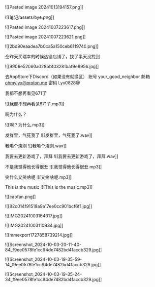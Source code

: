 ![[Pasted image 20241013194157.png]]

![[笔记/assets/bye.png]]

![[Pasted image 20241007223617.png]]

![[Pasted image 20241007223621.png]]


![[2bd90eaadea7b0ca5a150ceb6119740.png]]

仝昨天买瑞幸的时候选错店铺了，找了半天没找到

![[9906e52060a028bbf03281baf9e8956.jpg]]

去AppStore下Discord（如果没有就换区）
账号 your_good_neighbor
邮箱 ohmylyx@proton.me
密码 Lyx0828@

我都不想再看见671了

![[我都不想再看见671了.mp3]]

啊为什么？

![[啊？为什么.mp3]]


发群里，气死我了
![[发群里，气死我了.wav]]


我嘞个烧刚
![[我嘞个烧刚.wav]]


我要去更新游戏了，拜拜
![[我要去更新游戏了，拜拜.wav]]


不是我觉得他长得很丑
![[我觉得他长得很丑.mp3]]


笑什么又笑啥呢
![[又笑啥呢.mp3]]


This is the music
![[This is the music.mp3]]

![[caofan.png]]

![[82c014f91518a9a17ee0cc901bcf6f1.jpg]]

![[IMG20241003164317.jpg]]

![[IMG20241003110934.jpg]]

![[mmexport1727858739214.jpg]]

![[Screenshot_2024-10-03-20-11-40-84_f9ee0578fe1cc94de7482bd41accb329.jpg]]

![[Screenshot_2024-10-03-19-35-59-14_f9ee0578fe1cc94de7482bd41accb329.jpg]]

![[Screenshot_2024-10-03-19-35-24-34_f9ee0578fe1cc94de7482bd41accb329.jpg]]
